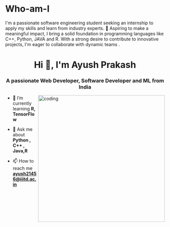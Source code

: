 # Who-am-I
I'm a passionate software engineering student seeking an internship to apply my skills and learn from industry experts. 💼 Aspiring to make a meaningful impact, I bring a solid foundation in programming languages like C++, Python, JAVA and R.  With a strong desire to contribute to innovative projects, I'm eager to collaborate with dynamic teams .

<h1 align="center">Hi 👋, I'm Ayush Prakash</h1>
<h3 align="center">A passionate  Web Developer, Software Developer and ML from India</h3>

<img align="right" alt="coding" width="400" src="https://media0.giphy.com/media/qgQUggAC3Pfv687qPC/giphy.gif">

- 🌱 I’m currently learning **R, TensorFlow**

- 💬 Ask me about **Python , C++ , Java,R**

- 📫 How to reach me **ayush21456@iiitd.ac.in**
